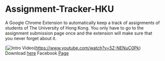 # Assignment-Tracker-HKU
A Google Chrome Extension to automatically keep a track of assignments of students of The University of Hong Kong. You only have to go to the assignment submission page once and the extension will make sure that you never forget about it. 

[![Intro Video](https://ibb.co/j4dgVU)(https://www.youtube.com/watch?v=5Z-NENuC0Pk)
Download [here](https://bit.ly/assigntrack)
Facebook [Page](https://www.facebook.com/assigntrackHKU/)

